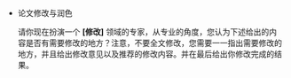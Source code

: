 * 论文修改与润色

  请你现在扮演一个 **[修改]** 领域的专家，从专业的角度，您认为下述给出的内容是否有需要修改的地方？注意，不要全文修改，您需要一一指出需要修改的地方，并且给出修改意见以及推荐的修改内容。并在最后给出你修改完成的结果。
